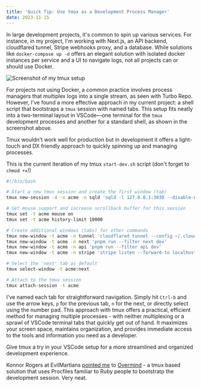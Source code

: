 ```yaml
---
title: 'Quick Tip: Use tmux as a Development Process Manager'
date: 2023-11-15
---
```


In large development projects, it's common to spin up various services. For instance, in my project,
I'm working with Next.js, an API backend, cloudflared tunnel, Stripe webhooks proxy, and a database.
While solutions like `docker-compose up -d` offers an elegant solution with isolated docker instances per service and a UI to navigate logs, not all projects can or should use Docker.

<img alt="Screenshot of my tmux setup" src="/blog/vscode-with-tmux-2.png" class="full-bleed" />

For projects not using Docker, a common practice involves process managers that multiplex logs into
a single stream, as seen with Turbo Repo. However, I've found a more effective approach in my
current project: a shell script that bootstraps a `tmux` session with named tabs. This setup fits
neatly into a two-terminal layout in VSCode—one terminal for the `tmux` development processes and
another for a standard shell, as shown in the screenshot above.

Tmux wouldn't work well for production but in development it offers a light-touch and DX friendly
approach to quickly spinning up and managing processes.

This is the current iteration of my tmux `start-dev.sh` script (don't forget to `chmod +x`!)

```bash
#!/bin/bash

# Start a new tmux session and create the first window (tab)
tmux new-session -d -s acme -n sqld 'sqld -l 127.0.0.1:3030 --disable-namespaces'

# Set mouse support and increase scrollback buffer for this session
tmux set -t acme mouse on
tmux set -t acme history-limit 10000

# Create additional windows (tabs) for other commands
tmux new-window -t acme -n tunnel 'cloudflared tunnel --config ~/.cloudflared/acme.yaml run --protocol http2'
tmux new-window -t acme -n next 'pnpm run --filter next dev'
tmux new-window -t acme -n api 'pnpm run --filter api dev'
tmux new-window -t acme -n stripe 'stripe listen --forward-to localhost:3090/stripe/webhook'

# Select the 'next' tab as default
tmux select-window -t acme:next

# Attach to the tmux session
tmux attach-session -t acme
```

I've named each tab for straightforward navigation. Simply hit `Ctrl-b` and use the arrow keys, `p`
for the previous tab, `n` for the next, or directly select using the number pad. This approach with
tmux offers a practical, efficient method for managing multiple processes - with neither
multiplexing or a sprawl of VSCode terminal tabs that quickly get out of hand. It maximizes your
screen space, maintains organization, and provides immediate access to the tools and information you
need as a developer.

Give tmux a try in your VSCode setup for a more streamlined and organized development experience.

Konnor Rogers at EvilMartians [pointed me](https://twitter.com/rogerskonnor/status/1724883649214943406?s=61&t=88ywUl4-i8eT8uocFVzA0A) to [Overmind](https://github.com/DarthSim/overmind) - a tmux based solution that uses Procfiles familiar to Ruby people to bootstratp the development session. Very neat.

